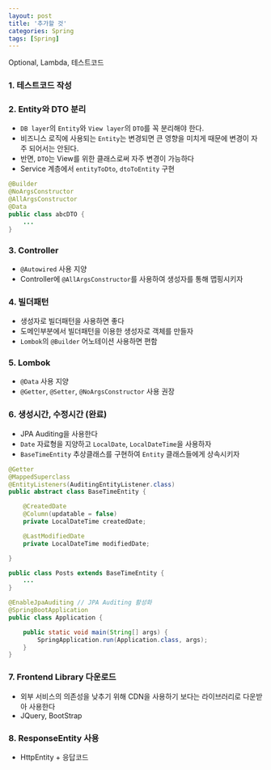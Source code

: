 ```yaml
---
layout: post
title: '추가할 것'
categories: Spring
tags: [Spring]
---
```

Optional, Lambda, 테스트코드

### 1. 테스트코드 작성

### 2. Entity와 DTO 분리
- `DB layer`의 `Entity`와 `View layer`의 `DTO`를 꼭 분리해야 한다.
- 비즈니스 로직에 사용되는 `Entity`는 변경되면 큰 영향을 미치게 때문에 변경이 자주 되어서는 안된다.
- 반면, `DTO`는 View를 위한 클래스로써 자주 변경이 가능하다
- Service 계층에서 `entityToDto`, `dtoToEntity` 구현

```java
@Builder
@NoArgsConstructor
@AllArgsConstructor
@Data
public class abcDTO {
    ...
}
```


### 3. Controller
- `@Autowired` 사용 지양
- Controller에 `@AllArgsConstructor`를 사용하여 생성자를 통해 맵핑시키자

### 4. 빌더패턴
- 생성자로 빌더패턴을 사용하면 좋다
- 도메인부분에서 빌더패턴을 이용한 생성자로 객체를 만들자
- `Lombok`의 `@Builder` 어노테이션 사용하면 편함

### 5. Lombok
- `@Data` 사용 지양
- `@Getter`, `@Setter`, `@NoArgsConstructor` 사용 권장

### 6. 생성시간, 수정시간 (완료)
- JPA Auditing을 사용한다
- `Date` 자료형을 지양하고 `LocalDate`, `LocalDateTime`을 사용하자
- `BaseTimeEntity` 추상클래스를 구현하여 `Entity` 클래스들에게 상속시키자

```java
@Getter
@MappedSuperclass
@EntityListeners(AuditingEntityListener.class)
public abstract class BaseTimeEntity {

    @CreatedDate
    @Column(updatable = false)
    private LocalDateTime createdDate;

    @LastModifiedDate
    private LocalDateTime modifiedDate;

}

public class Posts extends BaseTimeEntity {
    ...
}

@EnableJpaAuditing // JPA Auditing 활성화
@SpringBootApplication
public class Application {

    public static void main(String[] args) {
        SpringApplication.run(Application.class, args);
    }
}
```

### 7. Frontend Library 다운로드
- 외부 서비스의 의존성을 낮추기 위해 CDN을 사용하기 보다는 라이브러리로 다운받아 사용한다
- JQuery, BootStrap

### 8. ResponseEntity 사용
 - HttpEntity + 응답코드